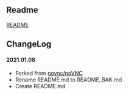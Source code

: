## Readme

[README](README_BAK.md)

## ChangeLog

#### 2021.01.08
* Forked from [novnc/noVNC](https://github.com/novnc/noVNC)
* Rename README.md to README_BAK.md
* Create README.md
